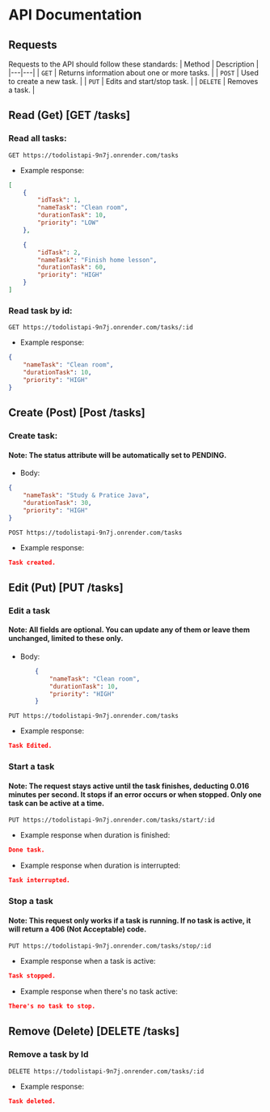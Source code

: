 

# API Documentation

## Requests
Requests to the API should follow these standards:
| Method | Description |
|---|---|
| `GET` | Returns information about one or more tasks. |
| `POST` | Used to create a new task. |
| `PUT` | Edits and start/stop task. |
| `DELETE` | Removes a task. |


## Read (Get) [GET  /tasks]

### Read all tasks:
```
GET https://todolistapi-9n7j.onrender.com/tasks
```
+ Example response:
```json    
[
    {
        "idTask": 1,
        "nameTask": "Clean room",
        "durationTask": 10,
        "priority": "LOW"
    },

    {
        "idTask": 2,
        "nameTask": "Finish home lesson",
        "durationTask": 60,
        "priority": "HIGH"
    }
]
 ```

### Read task by id:
```
GET https://todolistapi-9n7j.onrender.com/tasks/:id
```
+ Example response:
```json    
{
    "nameTask": "Clean room",
    "durationTask": 10,
    "priority": "HIGH"
}

 ```



## Create (Post) [Post  /tasks]

### Create task:
#### Note: The status attribute will be automatically set to PENDING.


+ Body:
```json    
{
    "nameTask": "Study & Pratice Java",
    "durationTask": 30,
    "priority": "HIGH"
}
 ```

```http
POST https://todolistapi-9n7j.onrender.com/tasks
```

 + Example response:
```json    
Task created.
 ```

## Edit (Put) [PUT  /tasks]


### Edit a task
#### Note: All fields are optional. You can update any of them or leave them unchanged, limited to these only.
+ Body:
    ```json    
        {
            "nameTask": "Clean room",
            "durationTask": 10,
            "priority": "HIGH"
        }
    ```

```http
PUT https://todolistapi-9n7j.onrender.com/tasks
```

 + Example response:
```json    
Task Edited.
 ```


### Start a task

#### Note: The request stays active until the task finishes, deducting 0.016 minutes per second. It stops if an error occurs or when stopped. Only one task can be active at a time.

```http
PUT https://todolistapi-9n7j.onrender.com/tasks/start/:id
```

 + Example response when duration is finished:
```json    
Done task.
 ```

 + Example response when duration is interrupted:
```json    
Task interrupted.
 ```


### Stop a task

#### Note: This request only works if a task is running. If no task is active, it will return a 406 (Not Acceptable) code.

```http
PUT https://todolistapi-9n7j.onrender.com/tasks/stop/:id
```

 + Example response when a task is active:
```json    
Task stopped.
 ```

 + Example response when there's no task active:
```json    
There's no task to stop.
 ```


## Remove (Delete) [DELETE  /tasks]


### Remove a task by Id


```http
DELETE https://todolistapi-9n7j.onrender.com/tasks/:id
```

+ Example response:
```json    
Task deleted.
 ```
